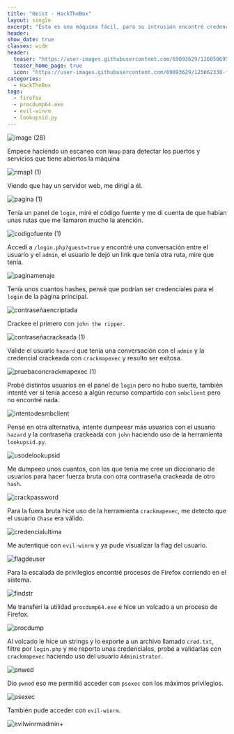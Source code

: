 ```yaml
---
title: "Heist - HackTheBox"
layout: single
excerpt: "Esta es una máquina fácil, para su intrusión encontré credenciales en una ruta del servidor web, las utilice para dumpear más usuarios con lookupsid.py, con el usuario Chase me autentique con una contraseña craqueada en evil-winrm, para la escalada de privilegios dumpee un proceso de Firefox con procdump64.exe y filtre en el volcado por login.php y me reporto credenciales de acceso con Administrador."
header:
show_date: true
classes: wide
header:
  teaser: "https://user-images.githubusercontent.com/69093629/126850695-3236b01e-bdbb-404a-b1a1-46f1dd15ed75.png"
  teaser_home_page: true
  icon: "https://user-images.githubusercontent.com/69093629/125662338-fd8b3b19-3a48-4fb0-b07c-86c047265082.png"
categories:
  - HackTheBox
tags:
  - firefox
  - procdump64.exe
  - evil-winrm
  - lookupsid.py
---
```


![image (28)](https://user-images.githubusercontent.com/69093629/126850695-3236b01e-bdbb-404a-b1a1-46f1dd15ed75.png)

Empece haciendo un escaneo con `Nmap` para detectar los puertos y servicios que tiene abiertos la máquina

![nmap1 (1)](https://user-images.githubusercontent.com/69093629/126872314-adb4a555-9e67-4a09-a03d-bf6c2cb7b348.png)

Viendo que hay un servidor web, me dirigí a él.

![pagina (1)](https://user-images.githubusercontent.com/69093629/126872409-2e7ee82c-c93f-4a4c-8a86-39c878151d8f.png)

Tenía un panel de `login`, miré el código fuente y me di cuenta de que habían unas rutas que me llamaron mucho la atención.

![codigofuente (1)](https://user-images.githubusercontent.com/69093629/126872167-f178e474-59c6-4f89-a27e-dea70190d91f.png)

Accedí a `/login.php?guest=true` y encontré una conversación entre el usuario y el `admin`, el usuario le dejó un link que tenía otra ruta, mire que tenía.

![paginamenaje](https://user-images.githubusercontent.com/69093629/126850819-cd42c4a6-e429-4262-829c-1f8fd04a9b45.png)

Tenía unos cuantos hashes, pensé que podrían ser credenciales para el `login` de la página principal.

![contraseñaencriptada](https://user-images.githubusercontent.com/69093629/126850852-044365eb-3f3f-4a27-b38e-7834f9d34fc2.png)

Crackee el primero con `john the ripper`.

![contraseñacrackeada (1)](https://user-images.githubusercontent.com/69093629/126872235-16d52efa-7425-47b4-8895-8d1b7972230d.png)

Valide el usuario `hazard` que tenía una conversación con el `admin` y la credencial crackeada con `crackmapexec` y resulto ser exitosa.

![pruebaconcrackmapexec (1)](https://user-images.githubusercontent.com/69093629/126872263-22ae2e3b-cdf9-435b-ba02-c6e5c56cdead.png)

Probé distintos usuarios en el panel de `login` pero no hubo suerte, también intenté ver si tenía acceso a algún recurso compartido con `smbclient` pero no encontré nada.

![intentodesmbclient](https://user-images.githubusercontent.com/69093629/126851397-b9fea407-265a-42cd-b4b2-e7549af64b19.png)

Pensé en otra alternativa, intente dumpeear más usuarios con el usuario `hazard` y la contraseña crackeada con `john` haciendo uso de la herramienta `lookupsid.py`.

![usodelookupsid](https://user-images.githubusercontent.com/69093629/126850981-bc0420c1-02c7-4f84-969a-9b33ed53973e.png)

Me dumpeeo unos cuantos, con los que tenía me cree un diccionario de usuarios para hacer fuerza bruta con otra contraseña crackeada de otro `hash`.

![crackpassword](https://user-images.githubusercontent.com/69093629/126851207-714391ca-d5f0-40b3-ab84-93028d6df85a.png)

Para la fuera bruta hice uso de la herramienta `crackmapexec`, me detecto que el usuario `Chase` era válido.

![credencialultima](https://user-images.githubusercontent.com/69093629/126851241-b8603f35-b371-4bd0-a5d1-02f0e678db17.png)

Me autentiqué con `evil-winrm` y ya pude visualizar la flag del usuario.

![flagdeuser](https://user-images.githubusercontent.com/69093629/126851289-0400bf1e-016c-4972-84b3-6497261453f0.jpg)

Para la escalada de privilegios encontré procesos de Firefox corriendo en el sistema.

![findstr](https://user-images.githubusercontent.com/69093629/126851324-2bc5a76f-1395-46a0-8281-504efba8da70.png)

Me transferí la utilidad `procdump64.exe` e hice un volcado a un proceso de Firefox.

![procdump](https://user-images.githubusercontent.com/69093629/126851553-49029543-9416-4f31-a570-ba723a913da4.png)

Al volcado le hice un strings y lo exporte a un archivo llamado `cred.txt`, filtre por `login.php` y me reporto unas credenciales, probé a validarlas con `crackmapexec` haciendo uso del usuario `Administrator`.

![pnwed](https://user-images.githubusercontent.com/69093629/126851662-aa62dce3-e58d-4993-b0a7-bb41b2cb3262.png)

Dio `pwned` eso me permitió acceder con `psexec` con los máximos privilegios.

![psexec](https://user-images.githubusercontent.com/69093629/126851700-a4776f26-f746-472d-88ba-5fe5a7fb531f.png)

También pude acceder con `evil-winrm`.

![evilwinrmadmin+](https://user-images.githubusercontent.com/69093629/126851727-b4ed1645-b448-4625-be1f-d576f7a1475c.png)







